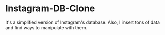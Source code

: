 # Instagram-DB-Clone
It's a simplified version of Instagram's database. Also, I insert tons of data and find ways to manipulate with them.
